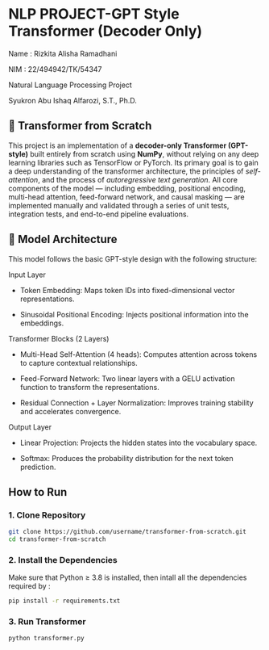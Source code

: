 # NLP PROJECT-GPT Style Transformer (Decoder Only)

Name : Rizkita Alisha Ramadhani

NIM : 22/494942/TK/54347

Natural Language Processing Project

Syukron Abu Ishaq Alfarozi, S.T., Ph.D.

## 🚀 Transformer from Scratch

This project is an implementation of a **decoder-only Transformer (GPT-style)** built entirely from scratch using **NumPy**, without relying on any deep learning libraries such as TensorFlow or PyTorch. Its primary goal is to gain a deep understanding of the transformer architecture, the principles of *self-attention*, and the process of *autoregressive text generation*.
All core components of the model — including embedding, positional encoding, multi-head attention, feed-forward network, and causal masking — are implemented manually and validated through a series of unit tests, integration tests, and end-to-end pipeline evaluations.

## 🧠 Model Architecture
This model follows the basic GPT-style design with the following structure:

Input Layer

- Token Embedding: Maps token IDs into fixed-dimensional vector representations.

- Sinusoidal Positional Encoding: Injects positional information into the embeddings.

Transformer Blocks (2 Layers)

- Multi-Head Self-Attention (4 heads): Computes attention across tokens to capture contextual relationships.

- Feed-Forward Network: Two linear layers with a GELU activation function to transform the representations.

- Residual Connection + Layer Normalization: Improves training stability and accelerates convergence.

Output Layer

- Linear Projection: Projects the hidden states into the vocabulary space.

- Softmax: Produces the probability distribution for the next token prediction.

## How to Run

### 1. Clone Repository

```bash
git clone https://github.com/username/transformer-from-scratch.git
cd transformer-from-scratch
```

### 2. Install the Dependencies

Make sure that Python ≥ 3.8 is installed, then intall all the dependencies required by :


```bash
pip install -r requirements.txt
```

### 3. Run Transformer

```bash
python transformer.py
```